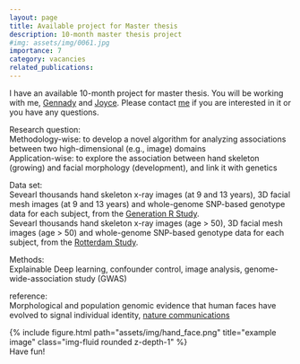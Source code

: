 ```yaml
---
layout: page
title: Available project for Master thesis
description: 10-month master thesis project
#img: assets/img/0061.jpg
importance: 7
category: vacancies
related_publications:
---
```

I have an available 10-month project for master thesis. You will be working with me, [Gennady](https://www.roshchupkin.org/) and [Joyce](https://www.erasmusmc.nl/en/research/researchers/meurs-joyce-van). Please contact [me](https://tsingmessage.github.io/) if you are interested in it or you have any questions.

Research question:<br>
Methodology-wise: to develop a novel algorithm for analyzing associations between two high-dimensional (e.g., image) domains <br>
Application-wise: to explore the association between hand skeleton (growing) and facial morphology (development), and link it with genetics

Data set:<br>
Sevearl thousands hand skeleton x-ray images (at 9 and 13 years), 3D facial mesh images (at 9 and 13 years) and whole-genome SNP-based genotype data for each subject, from the [Generation R Study](https://pubmed.ncbi.nlm.nih.gov/16826450/).<br>
Sevearl thousands hand skeleton x-ray images (age > 50), 3D facial mesh images (age > 50) and whole-genome SNP-based genotype data for each subject, from the [Rotterdam Study](https://link.springer.com/article/10.1007/s10654-017-0321-4).

Methods:<br>
Explainable Deep learning, confounder control, image analysis, genome-wide-association study (GWAS)

reference:<br>
Morphological and population genomic evidence that human faces have evolved to signal individual identity, [nature communications](https://www.nature.com/articles/ncomms5800#Sec2)

<div class="row">
    <div class="col-sm mt-3 mt-md-0">
        {% include figure.html path="assets/img/hand_face.png" title="example image" class="img-fluid rounded z-depth-1" %}
    </div>
</div>
<div class="caption">
    Have fun!
</div>
